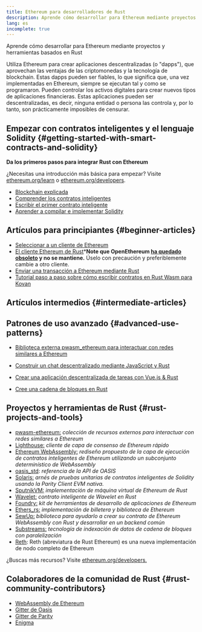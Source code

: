 ```yaml
---
title: Ethereum para desarrolladores de Rust
description: Aprende cómo desarrollar para Ethereum mediante proyectos y herramientas basados en Rust
lang: es
incomplete: true
---
```


<div class="featured">Aprende cómo desarrollar para Ethereum mediante proyectos y herramientas basados en Rust</div>

Utiliza Ethereum para crear aplicaciones descentralizadas (o "dapps"), que aprovechan las ventajas de las criptomonedas y la tecnología de blockchain. Estas dapps pueden ser fiables, lo que significa que, una vez implementadas en Ethereum, siempre se ejecutan tal y como se programaron. Pueden controlar los activos digitales para crear nuevos tipos de aplicaciones financieras. Estas aplicaciones pueden ser descentralizadas, es decir, ninguna entidad o persona las controla y, por lo tanto, son prácticamente imposibles de censurar.

## Empezar con contratos inteligentes y el lenguaje Solidity \{#getting-started-with-smart-contracts-and-solidity}

**Da los primeros pasos para integrar Rust con Ethereum**

¿Necesitas una introducción más básica para empezar? Visite [ethereum.org/learn](/learn/) o [ethereum.org/developers](/developers/).

- [Blockchain explicada](https://kauri.io/article/d55684513211466da7f8cc03987607d5/blockchain-explained)
- [Comprender los contratos inteligentes](https://kauri.io/article/e4f66c6079e74a4a9b532148d3158188/ethereum-101-part-5-the-smart-contract)
- [Escribir el primer contrato inteligente](https://kauri.io/article/124b7db1d0cf4f47b414f8b13c9d66e2/remix-ide-your-first-smart-contract)
- [Aprender a compilar e implementar Solidity](https://kauri.io/article/973c5f54c4434bb1b0160cff8c695369/understanding-smart-contract-compilation-and-deployment)

## Artículos para principiantes \{#beginner-articles}

- [Seleccionar a un cliente de Ethereum](https://www.trufflesuite.com/docs/truffle/reference/choosing-an-ethereum-client)
- [El cliente Ethereum de Rust](https://openethereum.github.io/)\***Note que OpenEthereum [ha quedado obsoleto](https://medium.com/openethereum/gnosis-joins-erigon-formerly-turbo-geth-to-release-next-gen-ethereum-client-c6708dd06dd) y no se mantiene.** Úselo con precaución y preferiblemente cambie a otro cliente.
- [Enviar una transacción a Ethereum mediante Rust](https://kauri.io/#collections/A%20Hackathon%20Survival%20Guide/sending-ethereum-transactions-with-rust/)
- [Tutorial paso a paso sobre cómo escribir contratos en Rust Wasm para Kovan](https://github.com/paritytech/pwasm-tutorial)

## Artículos intermedios \{#intermediate-articles}

## Patrones de uso avanzado \{#advanced-use-patterns}

- [Biblioteca externa pwasm_ethereum para interactuar con redes similares a Ethereum](https://github.com/openethereum/pwasm-ethereum)
- [Construir un chat descentralizado mediante JavaScript y Rust](https://medium.com/perlin-network/build-a-decentralized-chat-using-javascript-rust-webassembly-c775f8484b52)
- [Crear una aplicación descentralizada de tareas con Vue.js & Rust](https://medium.com/@jjmace01/build-a-decentralized-todo-app-using-vue-js-rust-webassembly-5381a1895beb)

- [Cree una cadena de bloques en Rust](https://blog.logrocket.com/how-to-build-a-blockchain-in-rust/)

## Proyectos y herramientas de Rust \{#rust-projects-and-tools}

- [pwasm-ethereum:](https://github.com/paritytech/pwasm-ethereum) _colección de recursos externos para interactuar con redes similares a Ethereum_
- [Lighthouse:](https://github.com/sigp/lighthouse) _cliente de capa de consenso de Ethereum rápido_
- [Ethereum WebAssembly:](https://ewasm.readthedocs.io/en/mkdocs/) _rediseño propuesto de la capa de ejecución de contratos inteligentes de Ethereum utilizando un subconjunto determinístico de WebAssembly_
- [oasis_std](https://docs.rs/oasis-std/0.2.7/oasis_std/): _referencia de la API de OASIS_
- [Solaris:](https://github.com/paritytech/sol-rs) _arnés de pruebas unitarias de contratos inteligentes de Solidity usando la Parity Client EVM nativa._
- [SputnikVM:](https://github.com/rust-blockchain/evm) _implementación de máquina virtual de Ethereum de Rust_
- [Wavelet:](https://wavelet.perlin.net/docs/smart-contracts) _contrato inteligente de Wavelet en Rust_
- [Foundry:](https://github.com/gakonst/foundry) _kit de herramientas de desarrollo de aplicaciones de Ethereum_
- [Ethers_rs:](https://github.com/gakonst/ethers-rs) _implementación de billetera y biblioteca de Ethereum_
- [SewUp:](https://github.com/second-state/SewUp) _biblioteca para ayudarlo a crear su contrato de Ethereum WebAssembly con Rust y desarrollar en un backend común_
- [Substreams:](https://github.com/streamingfast/substreams) _tecnología de indexación de datos de cadena de bloques con paralelización_
- [Reth](https://github.com/paradigmxyz/reth): Reth (abreviatura de Rust Ethereum) es una nueva implementación de nodo completo de Ethereum

¿Buscas más recursos? Visite [ethereum.org/developers.](/developers/)

## Colaboradores de la comunidad de Rust \{#rust-community-contributors}

- [WebAssembly de Ethereum](https://gitter.im/ewasm/Lobby)
- [Gitter de Oasis](https://gitter.im/Oasis-official/Lobby)
- [Gitter de Parity](https://gitter.im/paritytech/parity)
- [Enigma](https://discord.gg/SJK32GY)
